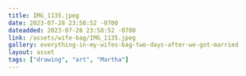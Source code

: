 ```yaml
---
title: IMG_1135.jpeg
date: 2023-07-28 23:58:52 -0700
dateadded: 2023-07-28 23:58:52 -0700
link: /assets/wife-bag/IMG_1135.jpeg
gallery: everything-in-my-wifes-bag-two-days-after-we-got-married
layout: asset
tags: ["drawing", "art", "Martha"]
--- 
```


